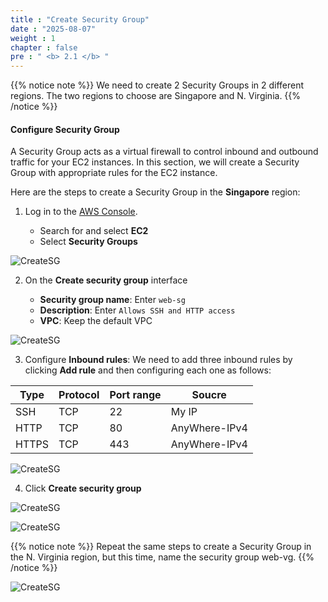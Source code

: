 ```yaml
---
title : "Create Security Group"
date : "2025-08-07"
weight : 1
chapter : false
pre : " <b> 2.1 </b> "
---
```


{{% notice note %}}
We need to create 2 Security Groups in 2 different regions. The two regions to choose are Singapore and N. Virginia.
{{% /notice %}}

#### Configure Security Group

A Security Group acts as a virtual firewall to control inbound and outbound traffic for your EC2 instances. In this section, we will create a Security Group with appropriate rules for the EC2 instance.

Here are the steps to create a Security Group in the **Singapore** region:

1. Log in to the [AWS Console](https://aws.amazon.com/console/).

    - Search for and select **EC2**
    - Select **Security Groups**

![CreateSG](/FCJ-Workshop/images/1/CreateSG.png?featherlight=false&width=90pc)

2. On the **Create security group** interface

    - **Security group name**: Enter `web-sg`
    - **Description**: Enter `Allows SSH and HTTP access`
    - **VPC**: Keep the default VPC

![CreateSG](/FCJ-Workshop/images/1/CSG1.png?featherlight=false&width=90pc)

3. Configure **Inbound rules**: We need to add three inbound rules by clicking **Add rule** and then configuring each one as follows:

| Type  | Protocol | Port range |    Soucre     |
| ----- | -------- | ---------- | ------------- |
| SSH   |   TCP    |     22     |     My IP     |
| HTTP  |   TCP    |     80     | AnyWhere-IPv4 |
| HTTPS |   TCP    |     443    | AnyWhere-IPv4 |

![CreateSG](/FCJ-Workshop/images/1/CSG2.png?featherlight=false&width=90pc)

4. Click **Create security group**

![CreateSG](/FCJ-Workshop/images/1/CSG3.png?featherlight=false&width=90pc)

![CreateSG](/FCJ-Workshop/images/1/CSG4.png?featherlight=false&width=90pc)

{{% notice note %}}
Repeat the same steps to create a Security Group in the N. Virginia region, but this time, name the security group web-vg.
{{% /notice %}}

![CreateSG](/FCJ-Workshop/images/1/CSG5.png?featherlight=false&width=90pc)
